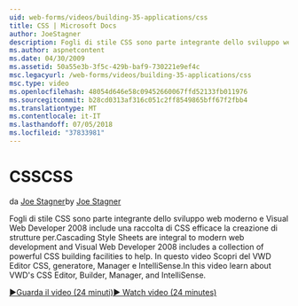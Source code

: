```yaml
---
uid: web-forms/videos/building-35-applications/css
title: CSS | Microsoft Docs
author: JoeStagner
description: Fogli di stile CSS sono parte integrante dello sviluppo web moderno e Visual Web Developer 2008 include una raccolta di CSS efficace la creazione di strutture per...
ms.author: aspnetcontent
ms.date: 04/30/2009
ms.assetid: 50a55e3b-3f5c-429b-baf9-730221e9ef4c
msc.legacyurl: /web-forms/videos/building-35-applications/css
msc.type: video
ms.openlocfilehash: 48054d646e58c09452660067ffd52133fb011976
ms.sourcegitcommit: b28cd0313af316c051c2ff8549865bff67f2fbb4
ms.translationtype: MT
ms.contentlocale: it-IT
ms.lasthandoff: 07/05/2018
ms.locfileid: "37833981"
---
```

<a name="css"></a><span data-ttu-id="83c86-103">CSS</span><span class="sxs-lookup"><span data-stu-id="83c86-103">CSS</span></span>
====================
<span data-ttu-id="83c86-104">da [Joe Stagner](https://github.com/JoeStagner)</span><span class="sxs-lookup"><span data-stu-id="83c86-104">by [Joe Stagner](https://github.com/JoeStagner)</span></span>

<span data-ttu-id="83c86-105">Fogli di stile CSS sono parte integrante dello sviluppo web moderno e Visual Web Developer 2008 include una raccolta di CSS efficace la creazione di strutture per.</span><span class="sxs-lookup"><span data-stu-id="83c86-105">Cascading Style Sheets are integral to modern web development and Visual Web Developer 2008 includes a collection of powerful CSS building facilities to help.</span></span> <span data-ttu-id="83c86-106">In questo video Scopri del VWD Editor CSS, generatore, Manager e IntelliSense.</span><span class="sxs-lookup"><span data-stu-id="83c86-106">In this video learn about VWD's CSS Editor, Builder, Manager, and IntelliSense.</span></span>

[<span data-ttu-id="83c86-107">&#9654;Guarda il video (24 minuti)</span><span class="sxs-lookup"><span data-stu-id="83c86-107">&#9654; Watch video (24 minutes)</span></span>](https://channel9.msdn.com/Blogs/ASP-NET-Site-Videos/css)
